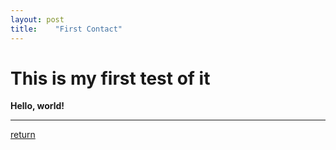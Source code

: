 ```yaml
---
layout: post
title:    "First Contact"
---
```


# This is my first test of it

**Hello, world!**


***
[return](www.tsinghuamakerxian.cn)